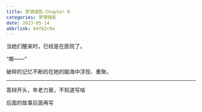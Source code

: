 ```yaml
---
title: 梦溯镜影-Chapter 0
categories: 梦溯镜影
date: 2023-05-14
abbrlink: 64f62c9a
---
```


当她们醒来时，已经是在医院了。

“嘶——”

破碎的记忆不断的在她的脑海中浮现、重聚。

---

答辩开头，年老力衰，不知道写啥

后面的故事后面再写